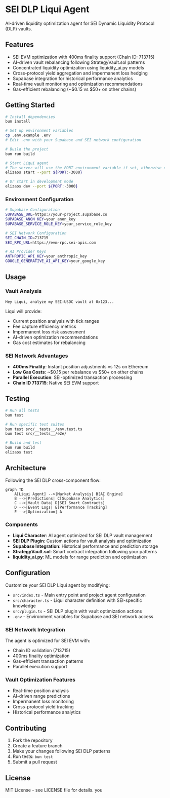 # SEI DLP Liqui Agent

AI-driven liquidity optimization agent for SEI Dynamic Liquidity Protocol (DLP) vaults.

## Features

- SEI EVM optimization with 400ms finality support (Chain ID: 713715)
- AI-driven vault rebalancing following StrategyVault.sol patterns
- Concentrated liquidity optimization using liquidity_ai.py models
- Cross-protocol yield aggregation and impermanent loss hedging
- Supabase integration for historical performance analytics
- Real-time vault monitoring and optimization recommendations
- Gas-efficient rebalancing (~$0.15 vs $50+ on other chains)

## Getting Started

```bash
# Install dependencies
bun install

# Set up environment variables
cp .env.example .env
# Edit .env with your Supabase and SEI network configuration

# Build the project
bun run build

# Start Liqui agent
# The server will use the PORT environment variable if set, otherwise default to 3000
elizaos start --port ${PORT:-3000}

# Or start in development mode
elizaos dev --port ${PORT:-3000}
```

### Environment Configuration

```bash
# Supabase Configuration
SUPABASE_URL=https://your-project.supabase.co
SUPABASE_ANON_KEY=your_anon_key
SUPABASE_SERVICE_ROLE_KEY=your_service_role_key

# SEI Network Configuration
SEI_CHAIN_ID=713715
SEI_RPC_URL=https://evm-rpc.sei-apis.com

# AI Provider Keys
ANTHROPIC_API_KEY=your_anthropic_key
GOOGLE_GENERATIVE_AI_API_KEY=your_google_key
```

## Usage

### Vault Analysis

```
Hey Liqui, analyze my SEI-USDC vault at 0x123...
```

Liqui will provide:
- Current position analysis with tick ranges
- Fee capture efficiency metrics
- Impermanent loss risk assessment
- AI-driven optimization recommendations
- Gas cost estimates for rebalancing

### SEI Network Advantages

- **400ms Finality**: Instant position adjustments vs 12s on Ethereum
- **Low Gas Costs**: ~$0.15 per rebalance vs $50+ on other chains
- **Parallel Execution**: SEI-optimized transaction processing
- **Chain ID 713715**: Native SEI EVM support

## Testing

```bash
# Run all tests
bun test

# Run specific test suites
bun test src/__tests__/env.test.ts
bun test src/__tests__/e2e/

# Build and test
bun run build
elizaos test
```

## Architecture

Following the SEI DLP cross-component flow:

```mermaid
graph TD
    A[Liqui Agent] -->|Market Analysis| B[AI Engine]
    B -->|Predictions| C[Supabase Analytics]
    C -->|Vault Data| D[SEI Smart Contracts]
    D -->|Event Logs| E[Performance Tracking]
    E -->|Optimization| A
```

### Components

- **Liqui Character**: AI agent optimized for SEI DLP vault management
- **SEI DLP Plugin**: Custom actions for vault analysis and optimization
- **Supabase Integration**: Historical performance and prediction storage
- **StrategyVault.sol**: Smart contract integration following your patterns
- **liquidity_ai.py**: ML models for range prediction and optimization

## Configuration

Customize your SEI DLP Liqui agent by modifying:

- `src/index.ts` - Main entry point and project agent configuration
- `src/character.ts` - Liqui character definition with SEI-specific knowledge
- `src/plugin.ts` - SEI DLP plugin with vault optimization actions
- `.env` - Environment variables for Supabase and SEI network access

### SEI Network Integration

The agent is optimized for SEI EVM with:
- Chain ID validation (713715)
- 400ms finality optimization
- Gas-efficient transaction patterns
- Parallel execution support

### Vault Optimization Features

- Real-time position analysis
- AI-driven range predictions
- Impermanent loss monitoring
- Cross-protocol yield tracking
- Historical performance analytics

## Contributing

1. Fork the repository
2. Create a feature branch
3. Make your changes following SEI DLP patterns
4. Run tests: `bun test`
5. Submit a pull request

## License

MIT License - see LICENSE file for details.
you 